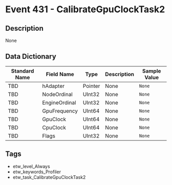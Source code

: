 # Event 431 - CalibrateGpuClockTask2

## Description
None

## Data Dictionary
|Standard Name|Field Name|Type|Description|Sample Value|
|---|---|---|---|---|
|TBD|hAdapter|Pointer|None|`None`|
|TBD|NodeOrdinal|UInt32|None|`None`|
|TBD|EngineOrdinal|UInt32|None|`None`|
|TBD|GpuFrequency|UInt64|None|`None`|
|TBD|GpuClock|UInt64|None|`None`|
|TBD|CpuClock|UInt64|None|`None`|
|TBD|Flags|UInt32|None|`None`|

## Tags
* etw_level_Always
* etw_keywords_Profiler
* etw_task_CalibrateGpuClockTask2